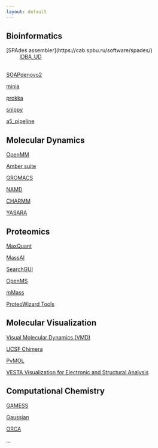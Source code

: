 ```yaml
---
layout: default
---
```



<style>
.tooltip {
  position: absolute;
  display: inline-block;
}

.tooltip .tooltiptext {
  visibility: hidden;
  width: 800px;
  background-color: black;
  color: #fff;
  text-align: center;
  padding: 5px;
  border-radius: 6px;
  top: 15px;
  left: 180%;
  
  position: absolute;
  z-index: 1;
}

.tooltip:hover .tooltiptext {
  visibility: visible;
}
}
</style>

## Bioinformatics

<div class="tooltip" markdown="1">
[SPAdes assembler](https://cab.spbu.ru/software/spades/)
<span class="tooltiptext"> Arguably one of the most used de novo genome assemblers, easy to use, consistent results, relatively fast. Does read trimming and filtering.<br><br> spades.py -1 R1.fastq.tar.gz -2 R2.fastq.tar.fz -t 16 \--isolate -o results
</span>
</div>
<br>

<div class="tooltip" markdown="1">
&nbsp;&nbsp;&nbsp;&nbsp;&nbsp;&nbsp;&nbsp;&nbsp;&nbsp;<a href="https://github.com/loneknightpy/idba">IDBA_UD</a>
<span class="tooltiptext"> This is not done yet.
</span>
</div>
<br>
<br>

[SOAPdenovo2](https://github.com/aquaskyline/SOAPdenovo2)

[minia](https://github.com/GATB/minia)

[prokka](https://github.com/tseemann/prokka)

[snippy](https://github.com/tseemann/snippy)

[a5_pipeline](https://sourceforge.net/projects/ngopt/files/)

## Molecular Dynamics

[OpenMM](http://openmm.org/)

[Amber suite](https://ambermd.org/)

[GROMACS](http://www.gromacs.org/)

[NAMD](https://www.ks.uiuc.edu/Research/namd/)

[CHARMM](https://www.charmm.org/)

[YASARA](http://www.yasara.org/index.html)


## Proteomics

[MaxQuant](https://www.maxquant.org/)

[MassAI](http://www.massai.dk/)

[SearchGUI](https://compomics.github.io/projects/searchgui)

[OpenMS](https://www.openms.de/)

[mMass](http://www.mmass.org/)

[ProteoWizard Tools](http://proteowizard.sourceforge.net/tools.shtml)

## Molecular Visualization

[Visual Molecular Dynamics (VMD)](https://www.ks.uiuc.edu/Research/vmd/)

[UCSF Chimera](https://www.cgl.ucsf.edu/chimera/)

[PyMOL](https://pymol.org/2/)

[VESTA Visualization for Electronic and Structural Analysis](https://jp-minerals.org/vesta/en/download.html)

## Computational Chemistry

[GAMESS](https://www.msg.chem.iastate.edu/gamess/)

[Gaussian](https://gaussian.com/)

[ORCA](https://orcaforum.kofo.mpg.de/app.php/portal)


...


